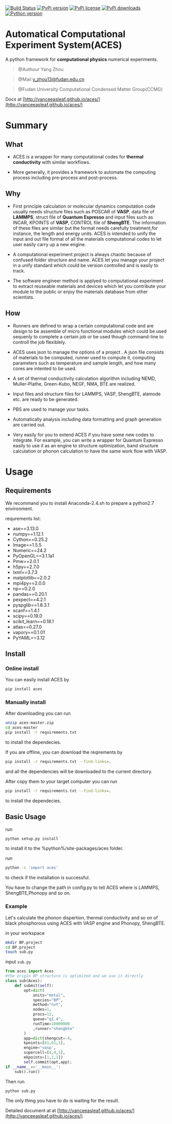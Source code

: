 [![Build Status](https://travis-ci.org/vanceeasleaf/aces.svg?branch=master)](https://travis-ci.org/vanceeasleaf/aces)
[![PyPi version](https://img.shields.io/pypi/v/aces.svg)](https://pypi.python.org/pypi/aces)
[![PyPi license](https://img.shields.io/pypi/l/aces.svg)](https://pypi.python.org/pypi/aces)
[![PyPi downloads](https://img.shields.io/pypi/downloads/aces.svg)](https://pypi.python.org/pypi/aces)
[![Python version](https://img.shields.io/pypi/pyversions/aces.svg)](https://pypi.python.org/pypi/aces)

# Automatical Computational Experiment System(ACES)

A python framework for **computational physics** numerical experiments.

> @Authour Yang Zhou

> @Mail  y_zhou13@fudan.edu.cn

> @Fudan University Computational Condensed Matter Group(CCMG)

Docs at [http://vanceeasleaf.github.io/aces/](http://vanceeasleaf.github.io/aces/)

# Summary

## What

- ACES is a wrapper for many computational codes for **thermal conductivity** with similar workflows.

- More generally, it provides a framework to automate the computing process including pre-process and post-process.

## Why

- First principle calculation or molecular dynamics computation code usually needs structure files such as POSCAR of **VASP**,  data file of **LAMMPS**, struct file of **Quantum Espresso** and  input files such as INCAR, KPOINTS of **VASP**, CONTROL file of **ShengBTE**. The information of these files are similar but the format needs carefully treatment,for instance, the length and energy units. ACES is intended to unify the input and out file format of all the materials computational codes to let user easily carry up a new engine.

- A computational experiment project is always  chaotic because of confused folder structure and name. ACES let you manage your project in a unify standard which could be version controlled and is easily to track.

- The software engineer method is applyed to computational experiment to extract reuseable materials and devices which let you contribute your module to the public or enjoy the materials database from  other scientists.

## How

- Runners are defined to wrap a certain computational code and are design to be assemble of micro functional modules which could be used sequenly to complete a certain job or be used though command-line to controll the job flexiblely.

- ACES uses json to manage the options of a project . A json file consists of  materials to be computed,  runner  used to compute it,  computing parameters such as temperature and sample length, and how many cores are intented to be used.

- A set of thermal conductivity calculation algorithm including NEMD, Muller-Plathe, Green-Kubo, NEGF, NMA, BTE are realized.  

- Input files and structure files for LAMMPS, VASP, ShengBTE, alamode etc. are ready to be generated.

- PBS are used to manage your tasks. 

- Automatically analysis including data formatting and graph generation are carried out.

- Very easily for you to extend ACES if you have some new codes to integrate. For example, you can write a wrapper for Quantum Expresso easily to use it as an engine to structure optimization, band structure calculation or phonon calculation to have the same work flow with VASP.


# Usage

## Requirements

We recommand you to install Anaconda-2.4.sh to prepare a python2.7 environment.

requrements list:

- ase==3.13.0
- numpy==1.12.1
- Cython==0.25.2
- Image==1.5.5
- Numeric==24.2
- PyOpenGL==3.1.1a1
- Pmw==2.0.1
- h5py==2.7.0
- lxml==3.7.3
- matplotlib==2.0.2
- mpi4py==2.0.0
- np==0.2.0
- pandas==0.20.1
- pexpect==4.2.1
- pyspglib==1.8.3.1
- scanf==1.4.1
- scipy==0.19.0
- scikit_learn==0.18.1
- atlas==0.27.0
- vapory==0.1.01
- PyYAML==3.12


## Install 

### Online install

You can easily install ACES by 

``` bash 
pip install aces
```

### Manually install

After downloading you can run 

``` bash
unzip aces-master.zip 
cd aces-master
pip install -r requirements.txt
```
to install the dependecies.


If you are offline, you can download the reqirements by 

``` bash 
pip install -r requirements.txt --find-links=.
```
and all the dependencies will be downloaded to the current directory. 

After copy them to your target computer you can run 
``` bash 
pip install -r requirements.txt --find-links=.
```
to install the dependecies.

## Basic Usage

run 
``` bash
python setup.py install
```
to install it to the %python%/site-packages/aces folder.

run 
``` bash
python -c 'import aces'
``` 
to check if the installation is successful.

You have to change the path in config.py to tell ACES where is LAMMPS, ShengBTE,Phonopy and so on.

### Example 
Let's calculate the phonon dispertion, thermal conductivity and so on of black phosphorous using ACES with VASP engine and Phonopy, ShengBTE. 

in your workspace 

``` bash 
mkdir BP.project 
cd BP.project 
touch sub.py
```

input `sub.py`

``` python
from aces import Aces
#the origin BP structure is optimized and we use it directly
class sub(Aces):
	def submit(self):
		opt=dict(
			units="metal",
			species="BP",
			method="nvt",
			nodes=1,
			procs=12,
			queue="q1.4",
			runTime=10000000
			,runner="shengbte"
		)
		app=dict(shengcut=-4,
		kpoints=[61,61,1],
		engine='vasp',
		supercell=[4,4,1],
		ekpoints=[1,1,1])
		self.commit(opt,app);
if __name__=='__main__':
	sub().run()
```

Then run 
``` bash 
python sub.py
``` 
The only thing you have to do is waiting for the result.

Detailed document at at [http://vanceeasleaf.github.io/aces/](http://vanceeasleaf.github.io/aces/)
